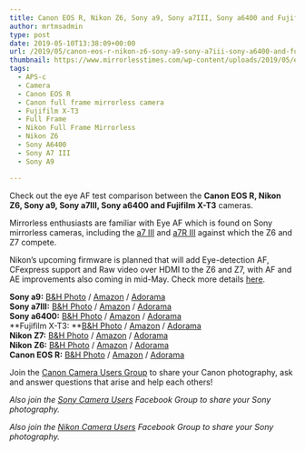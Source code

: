 ```yaml
---
title: Canon EOS R, Nikon Z6, Sony a9, Sony a7III, Sony a6400 and Fujifilm X-T3 Eye AF Test
author: mrtmsadmin
type: post
date: 2019-05-10T13:38:09+00:00
url: /2019/05/canon-eos-r-nikon-z6-sony-a9-sony-a7iii-sony-a6400-and-fujifilm-x-t3-eye-af-test/
thumbnail: https://www.mirrorlesstimes.com/wp-content/uploads/2019/05/eye-AF-test-comparison-between-Canon-EOS-R-Fuji-X-T3-Nikon-Z6-Sony-a9-Sony-a7-III-and-Sony-a6400.jpg
tags:
  - APS-c
  - Camera
  - Canon EOS R
  - Canon full frame mirrorless camera
  - Fujifilm X-T3
  - Full Frame
  - Nikon Full Frame Mirrorless
  - Nikon Z6
  - Sony A6400
  - Sony A7 III
  - Sony A9

---
```

Check out the eye AF test comparison between the **Canon EOS R, Nikon Z6, Sony a9, Sony a7III, Sony a6400 and Fujifilm X-T3** cameras.

Mirrorless enthusiasts are familiar with Eye AF which is found on Sony mirrorless cameras, including the <a href="https://amzn.to/2SK17UI" target="_blank" rel="noopener">a7 III</a> and <a href="https://amzn.to/2SHNVjg" target="_blank" rel="noopener">a7R III</a> against which the Z6 and Z7 compete.

Nikon’s upcoming firmware is planned that will add Eye-detection AF, CFexpress support and Raw video over HDMI to the Z6 and Z7, with AF and AE improvements also coming in mid-May. Check more details [here][1].<!--more-->

**Sony a9:** <a href="https://www.bhphotovideo.com/c/product/1333228-REG/sony_ilce_9_b_alpha_a9_mirrorless_digital.html/BI/20175/KBID/14249/" target="_blank" rel="noopener noreferrer">B&H Photo</a> / <a href="https://www.amazon.com/Sony-Mirrorless-Interchangeable-Lens-Camera-ILCE9/dp/B06ZY7GNKN/?tag=bcamnews-20" target="_blank" rel="noopener noreferrer" data-amzn-asin="B06ZY7GNKN">Amazon</a> / <a href="http://adorama.evyy.net/c/63923/51926/1036?u=https%3A%2F%2Fwww.adorama.com%2Fisoa9.html" target="_blank" rel="noopener noreferrer">Adorama</a>  
**Sony a7III:** <a href="https://www.bhphotovideo.com/c/product/1394217-REG/sony_ilce_7m3_alpha_a7_iii_mirrorless.html/BI/20175/KBID/14249/" rel="noopener">B&H Photo</a> / <a href="https://www.amazon.com/Sony-Full-Frame-Mirrorless-Interchangeable-Lens-ILCE7M3/dp/B07B43WPVK/?tag=bcamnews-20" rel="noopener" data-amzn-asin="B07B43WPVK">Amazon</a> / <a href="http://adorama.evyy.net/c/63923/51926/1036?u=https%3A%2F%2Fwww.adorama.com%2Fl%2F%3Fsearchinfo%3Dilce7m3" rel="noopener">Adorama</a>  
**Sony a6400:** <a href="https://www.bhphotovideo.com/c/product/1453768-REG/sony_ilce_6400_b_alpha_a6400_mirrorless_digital.html/BI/20175/KBID/14249/" target="_blank" rel="noopener noreferrer">B&H Photo</a> / <a href="https://www.amazon.com/s/ref=as_li_ss_tl?k=Sony+a6400&ref=nav_signin&linkCode=sl2&tag=bcamnews-20&linkId=aa65e6f8e36771bb7b641dd1ee9ada34&language=en_US" target="_blank" rel="noopener noreferrer">Amazon</a> / <a href="https://www.adorama.com/isoa6400.html?KBID=68292" target="_blank" rel="noopener noreferrer">Adorama</a>  
**Fujifilm X-T3: **<a href="https://www.bhphotovideo.com/c/product/1433839-REG/fujifilm_16588509_x_t3_mirrorless_digital_camera.html/BI/20175/KBID/14249/" target="_blank" rel="noopener noreferrer">B&H Photo</a> / <a href="https://www.amazon.com/Fujifilm-X-T3-Mirrorless-Digital-Body/dp/B07H3Y9CJY//?tag=bcamnews-20" target="_blank" rel="noopener noreferrer" data-amzn-asin="B07H3Y9CJY">Amazon</a> / <a href="https://www.adorama.com/ifjxt3b.html?KBID=68292" target="_blank" rel="noopener noreferrer">Adorama</a>  
**Nikon Z7:** <a href="https://www.bhphotovideo.com/c/buy/items/ci/40142/N/items/view/GRID/BI/20175/KBID/14249/" target="_blank" rel="noopener noreferrer">B&H Photo</a> / <a href="https://www.amazon.com/Nikon-FX-Format-Mirrorless-Camera-24-70mm/dp/B07GQ3HVW1/?tag=bcamnews-20" target="_blank" rel="noopener noreferrer" data-amzn-asin="B07GQ3HVW1">Amazon</a> / <a href="https://adorama.evyy.net/c/63923/51926/1036?u=https%3A%2F%2Fwww.adorama.com%2Fg%2Fnikon-mirrorless" target="_blank" rel="noopener noreferrer">Adorama</a>  
**Nikon Z6:** <a href="https://www.bhphotovideo.com/c/buy/items/ci/40142/N/items/view/GRID/BI/20175/KBID/14249/" target="_blank" rel="noopener noreferrer">B&H Photo</a> / <a href="https://www.amazon.com/Nikon-FX-Format-Mirrorless-Camera-24-70mm/dp/B07GPH7M5X/?tag=bcamnews-20" target="_blank" rel="noopener noreferrer" data-amzn-asin="B07GPH7M5X">Amazon</a> / <a href="https://adorama.evyy.net/c/63923/51926/1036?u=https%3A%2F%2Fwww.adorama.com%2Fg%2Fnikon-mirrorless" target="_blank" rel="noopener noreferrer">Adorama</a>  
**Canon EOS R:** <a href="https://www.bhphotovideo.com/c/product/1433710-REG/canon_eos_r_mirrorless_digital.html/BI/20175/KBID/14249/" target="_blank" rel="noopener noreferrer">B&H Photo</a> / <a href="https://www.amazon.com/Canon-Mirrorless-Digital-Camera-Body/dp/B07H484HLT/?tag=bcamnews-20" target="_blank" rel="noopener noreferrer" data-amzn-asin="B07H484HLT">Amazon</a> / <a href="https://www.adorama.com/car.html?KBID=68292" target="_blank" rel="noopener noreferrer">Adorama</a>





Join the <a class="ext-link" title="" href="https://www.facebook.com/groups/185572945112087/" target="_blank" rel="external nofollow noopener">Canon Camera Users Group</a> to share your Canon photography, ask and answer questions that arise and help each others!

_Also join the <a class="ext-link" title="" href="https://www.facebook.com/groups/1637646316495210/" target="_blank" rel="external nofollow noopener">Sony Camera Users</a> Facebook Group to share your Sony photography._

_Also join the <a class="ext-link" title="" href="https://www.facebook.com/groups/868201466609763/" target="_blank" rel="external nofollow noopener">Nikon Camera Users</a> Facebook Group to share your Sony photography._

 [1]: https://www.mirrorlesstimes.com/2019/03/nikon-announced-the-development-of-new-firmware-for-the-z6-z7-d5-d850-and-d500-cameras/